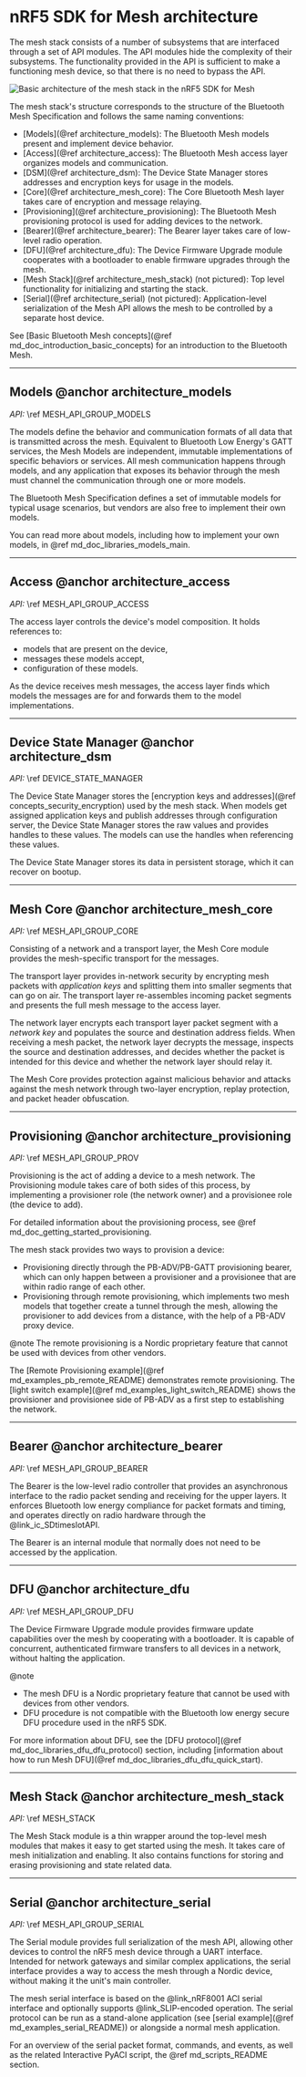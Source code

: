 # nRF5 SDK for Mesh architecture

The mesh stack consists of a number of subsystems that are interfaced through a set of API modules. The API modules hide the complexity of their subsystems. The functionality provided in the API is sufficient to make a functioning mesh device, so that there is no need to bypass the API.

 ![Basic architecture of the mesh stack in the nRF5 SDK for Mesh](img/basic_architecture.svg)

The mesh stack's structure corresponds to the structure of the Bluetooth Mesh Specification and follows the same naming conventions:
- [Models](@ref architecture_models): The Bluetooth Mesh models present and implement device behavior.
- [Access](@ref architecture_access): The Bluetooth Mesh access layer organizes models and communication.
- [DSM](@ref architecture_dsm): The Device State Manager stores addresses and encryption keys for usage in the models.
- [Core](@ref architecture_mesh_core): The Core Bluetooth Mesh layer takes care of encryption and message relaying.
- [Provisioning](@ref architecture_provisioning): The Bluetooth Mesh provisioning protocol is used for adding devices to the network.
- [Bearer](@ref architecture_bearer): The Bearer layer takes care of low-level radio operation.
- [DFU](@ref architecture_dfu): The Device Firmware Upgrade module cooperates with a bootloader to enable firmware upgrades through the mesh.
- [Mesh Stack](@ref architecture_mesh_stack) (not pictured): Top level functionality for initializing and starting the stack.
- [Serial](@ref architecture_serial) (not pictured): Application-level serialization of the Mesh API allows the mesh to be controlled by a separate host device.


See [Basic Bluetooth Mesh concepts](@ref md_doc_introduction_basic_concepts) for an introduction to the Bluetooth Mesh.

---


## Models @anchor architecture_models

*API:* \ref MESH_API_GROUP_MODELS

The models define the behavior and communication formats of all data that is transmitted across the mesh. Equivalent to Bluetooth Low Energy's GATT services, the Mesh Models are independent, immutable implementations of specific behaviors or services. All mesh communication happens through models, and any application that exposes its behavior through the mesh must channel the communication through one or more models.

The Bluetooth Mesh Specification defines a set of immutable models for typical usage scenarios, but vendors are also free to implement their own models.

You can read more about models, including how to implement your own models, in @ref md_doc_libraries_models_main.

---


## Access @anchor architecture_access

*API:* \ref MESH_API_GROUP_ACCESS

The access layer controls the device's model composition. It holds references to:
- models that are present on the device,
- messages these models accept,
- configuration of these models. 

As the device receives mesh messages, the access layer finds which models the messages are for and forwards them to the model implementations.

---


## Device State Manager @anchor architecture_dsm

*API:* \ref DEVICE_STATE_MANAGER

The Device State Manager stores the [encryption keys and addresses](@ref concepts_security_encryption) used by the mesh stack.
When models get assigned application keys and publish addresses through configuration server, the Device State Manager stores the raw values
and provides handles to these values. The models can use the handles when referencing these values.

The Device State Manager stores its data in persistent storage, which it can recover on bootup.

---


## Mesh Core @anchor architecture_mesh_core

*API:* \ref MESH_API_GROUP_CORE

Consisting of a network and a transport layer, the Mesh Core module provides the mesh-specific transport for the messages.

The transport layer provides in-network security by encrypting mesh packets with _application keys_ and splitting them into smaller segments that can go on air. The transport layer re-assembles incoming packet segments and presents the full mesh message to the access layer.

The network layer encrypts each transport layer packet segment with a _network key_ and populates the source and destination address fields. When receiving a mesh packet, the network layer decrypts the message, inspects the source and destination addresses, and decides whether the packet is intended for this device and whether the network layer should relay it.

The Mesh Core provides protection against malicious behavior and attacks against the mesh network through two-layer encryption, replay protection, and packet header obfuscation.

---


## Provisioning @anchor architecture_provisioning

*API:* \ref MESH_API_GROUP_PROV

Provisioning is the act of adding a device to a mesh network. The Provisioning module takes care
of both sides of this process, by implementing a provisioner role (the network owner)
and a provisionee role (the device to add).

For detailed information about the provisioning process, see @ref md_doc_getting_started_provisioning.

The mesh stack provides two ways to provision a device:
- Provisioning directly through the PB-ADV/PB-GATT provisioning bearer, which can only happen between a provisioner and a provisionee that are within radio range of each other.
- Provisioning through remote provisioning, which implements two mesh models that together create a tunnel through the mesh, allowing the provisioner to add devices from a distance, with the help of a PB-ADV proxy device.

@note The remote provisioning is a Nordic proprietary feature that cannot be used with devices from other vendors.

The [Remote Provisioning example](@ref md_examples_pb_remote_README) demonstrates remote provisioning. The [light switch example](@ref md_examples_light_switch_README) shows the provisioner and provisionee side of PB-ADV as a first step to establishing the network.

---


## Bearer @anchor architecture_bearer

*API:* \ref MESH_API_GROUP_BEARER

The Bearer is the low-level radio controller that provides an asynchronous interface to the radio packet sending and receiving for the upper layers.
It enforces Bluetooth low energy compliance for packet formats and timing, and operates directly on radio hardware through the @link_ic_SDtimeslotAPI.

The Bearer is an internal module that normally does not need to be accessed by the application.

---


## DFU @anchor architecture_dfu

*API:* \ref MESH_API_GROUP_DFU

The Device Firmware Upgrade module provides firmware update capabilities over the mesh by cooperating with a bootloader.
It is capable of concurrent, authenticated firmware transfers to all devices in a network, without halting the application.

@note
- The mesh DFU is a Nordic proprietary feature that cannot be used with devices from other vendors.
- DFU procedure is not compatible with the Bluetooth low energy secure DFU procedure used in the nRF5 SDK.

For more information about DFU, see the [DFU protocol](@ref md_doc_libraries_dfu_dfu_protocol) section, including [information about how to run Mesh DFU](@ref md_doc_libraries_dfu_dfu_quick_start).

---


## Mesh Stack @anchor architecture_mesh_stack

*API:* \ref MESH_STACK

The Mesh Stack module is a thin wrapper around the top-level mesh modules that makes it easy to get started using the mesh.
It takes care of mesh initialization and enabling. It also contains functions for storing and erasing provisioning and state related data.

---


## Serial @anchor architecture_serial

*API:* \ref MESH_API_GROUP_SERIAL

The Serial module provides full serialization of the mesh API, allowing other devices to control the nRF5 mesh device through a UART interface.
Intended for network gateways and similar complex applications, the serial interface provides a way to access the mesh through a Nordic device, without making it the unit's main controller.

The mesh serial interface is based on the @link_nRF8001 ACI serial interface and optionally supports @link_SLIP-encoded operation.
The serial protocol can be run as a stand-alone application (see [serial example](@ref md_examples_serial_README)) or alongside a normal mesh application.

For an overview of the serial packet format, commands, and events, as well as the related Interactive PyACI script,
the @ref md_scripts_README section.
